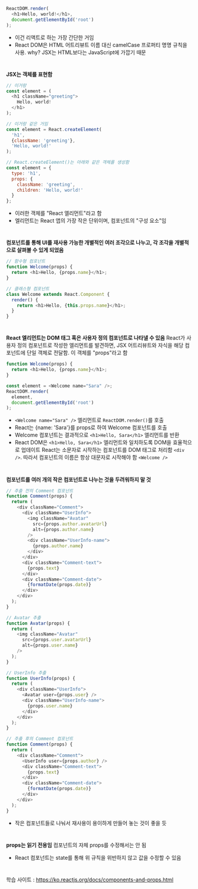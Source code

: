 ```javascript
ReactDOM.render(
  <h1>Hello, world!</h1>,
  document.getElementById('root')
);
```
- 이건 리액트로 하는 가장 간단한 거임
- React DOM은 HTML 어트리뷰트 이름 대신 camelCase 프로퍼티 명명 규칙을 사용. why? JSX는 HTML보다는 JavaScript에 가깝기 때문
#
**JSX는 객체를 표현함**
```javascript
// 이거랑
const element = (
  <h1 className="greeting">
    Hello, world!
  </h1>
);

// 이거랑 같은 거임
const element = React.createElement(
  'h1',
  {className: 'greeting'},
  'Hello, world!'
);

// React.createElement()는 아래와 같은 객체를 생성함
const element = {
  type: 'h1',
  props: {
    className: 'greeting',
    children: 'Hello, world!'
  }
};
```
- 이러한 객체를 "React 엘리먼트"라고 함
- 엘리먼트는 React 앱의 가장 작은 단위이며, 컴포넌트의 "구성 요소"임
#
**컴포넌트를 통해 UI를 재사용 가능한 개별적인 여러 조각으로 나누고, 각 조각을 개별적으로 살펴볼 수 있게 되었음**
```javascript
// 함수형 컴포넌트
function Welcome(props) {
  return <h1>Hello, {props.name}</h1>;
}

// 클래스형 컴포넌트
class Welcome extends React.Component {
  render() {
    return <h1>Hello, {this.props.name}</h1>;
  }
}
```
#
**React 엘리먼트는 DOM 태그 혹은 사용자 정의 컴포넌트로 나타낼 수 있음**
React가 사용자 정의 컴포넌트로 작성한 엘리먼트를 발견하면, JSX 어트리뷰트와 자식을 해당 컴포넌트에 단일 객체로 전달함. 이 객체를 "props"라고 함
```javascript
function Welcome(props) {
  return <h1>Hello, {props.name}</h1>;
}

const element = <Welcome name="Sara" />;
ReactDOM.render(
  element,
  document.getElementById('root')
);
```
- `<Welcome name="Sara" />` 엘리먼트로 `ReactDOM.render()`를 호출
- React는 {name: 'Sara'}를 props로 하여 Welcome 컴포넌트를 호출
- Welcome 컴포넌트는 결과적으로 `<h1>Hello, Sara</h1>` 엘리먼트를 반환
- React DOM은 `<h1>Hello, Sara</h1>` 엘리먼트와 일치하도록 DOM을 효율적으로 업데이트
React는 소문자로 시작하는 컴포넌트를 DOM 태그로 처리함 `<div />`. 따라서 컴포넌트의 이름은 항상 대문자로 시작해야 함 `<Welcome />`
#
**컴포넌트를 여러 개의 작은 컴포넌트로 나누는 것을 두려워하지 말 것**
```javascript
// 추출 전의 Comment 컴포넌트
function Comment(props) {
  return (
    <div className="Comment">
      <div className="UserInfo">
        <img className="Avatar"
          src={props.author.avatarUrl}
          alt={props.author.name}
        />
        <div className="UserInfo-name">
          {props.author.name}
        </div>
      </div>
      <div className="Comment-text">
        {props.text}
      </div>
      <div className="Comment-date">
        {formatDate(props.date)}
      </div>
    </div>
  );
}

// Avatar 추출
function Avatar(props) {
  return (
    <img className="Avatar"
      src={props.user.avatarUrl}
      alt={props.user.name}
    />
  );
}

// UserInfo 추출
function UserInfo(props) {
  return (
    <div className="UserInfo">
      <Avatar user={props.user} />
      <div className="UserInfo-name">
        {props.user.name}
      </div>
    </div>
  );
}

// 추출 후의 Comment 컴포넌트
function Comment(props) {
  return (
    <div className="Comment">
      <UserInfo user={props.author} />
      <div className="Comment-text">
        {props.text}
      </div>
      <div className="Comment-date">
        {formatDate(props.date)}
      </div>
    </div>
  );
}
```
- 작은 컴포넌트들로 나눠서 재사용이 용이하게 만들어 놓는 것이 좋을 듯
#
**props는 읽기 전용임**
컴포넌트의 자체 props를 수정해서는 안 됨
- React 컴포넌트는 state를 통해 위 규칙을 위반하지 않고 값을 수정할 수 있음
#
학습 사이트 : https://ko.reactjs.org/docs/components-and-props.html

